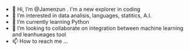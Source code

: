 - 👋 Hi, I’m @Jamenzun . I'm a new explorer in coding
- 👀 I’m interested in data analisis, languages, statitics, A.I.
- 🌱 I’m currently learning Python
- 💞️ I’m looking to collaborate on integration between machine learning and leanhueages tool
- 📫 How to reach me ...

<!---
Jamenzun/Jamenzun is a ✨ special ✨ repository because its `README.md` (this file) appears on your GitHub profile.
You can click the Preview link to take a look at your changes.
--->
